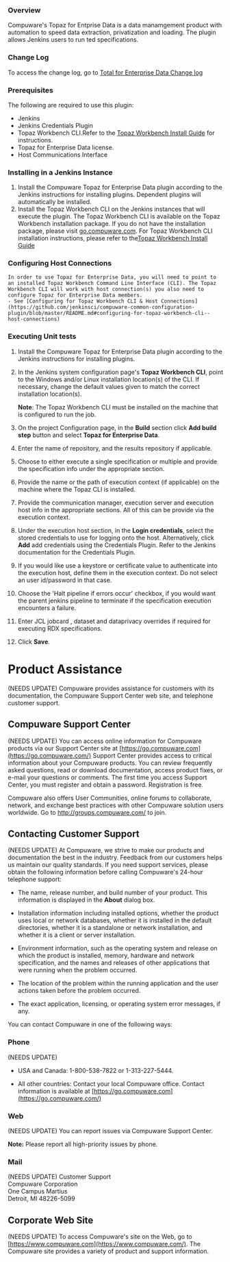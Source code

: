 ### Overview

Compuware's Topaz for Entprise Data is a data manamgement product with automation to speed data extraction, privatization and loading. The plugin allows Jenkins users to run ted specifications.

### Change Log

To access the change log, go to
[Total for Enterprise Data Change log](https://github.com/jenkinsci/compuware-topaz-for-enterprise-data-plugin/blob/master/CHANGELOG.md)

### Prerequisites

The following are required to use this plugin:

-   Jenkins
-   Jenkins Credentials Plugin
-   Topaz Workbench CLI.Refer to the [Topaz Workbench Install
    Guide](http://frontline.compuware.com/Doc/KB/KB1802/PDF/Topaz_Workbench_Install_Guide.pdf) for
    instructions.
-   Topaz for Enterprise Data license.
-   Host Communications Interface

### Installing in a Jenkins Instance

1.  Install the Compuware Topaz for Enterprise Data plugin according to the Jenkins instructions for installing plugins. Dependent plugins will automatically be installed.
2.  Install the Topaz Workbench CLI on the Jenkins instances that will execute the plugin. The Topaz Workbench CLI is available on the Topaz Workbench installation package. If you do not have the installation package, please  visit [go.compuware.com](http://go.compuware.com/). For Topaz Workbench CLI installation instructions, please refer to the[Topaz Workbench Install Guide](http://frontline.compuware.com/Doc/KB/KB1802/PDF/Topaz_Workbench_Install_Guide.pdf)

### Configuring Host Connections
	In order to use Topaz for Enterprise Data, you will need to point to an installed Topaz Workbench Command Line Interface (CLI). The Topaz Workbench CLI will work with host connection(s) you also need to configure Topaz for Enterprise Data members.
    - See [Configuring for Topaz Workbench CLI & Host Connections](https://github.com/jenkinsci/compuware-common-configuration-plugin/blob/master/README.md#configuring-for-topaz-workbench-cli--host-connections)
    
### Executing Unit tests

1.  Install the Compuware Topaz for Enterprise Data plugin according to the Jenkins instructions for installing plugins.

2.  In the Jenkins system configuration page's **Topaz Workbench CLI**, point to the Windows and/or Linux installation location(s) of the CLI. If necessary, change the default values given to match the correct installation location(s).

    **Note**: The Topaz Workbench CLI must be installed on the machine that is configured to run the job.

3.  On the project Configuration page, in the **Build** section click **Add build step** button and select **Topaz for Enterprise Data**.

4.  Enter the name of repository, and the results repository if applicable. 

5.  Choose to either execute a single specification or multiple and provide the specification info under the appropriate section. 

6.  Provide the name or the path of execution context (if applicable) on the machine where the Topaz CLI is installed.       

7.  Provide the communication manager, execution server and execution host info in the appropriate sections. All of this can be provide via the execution context. 

8.  Under the execution host section, in the **Login credentials**, select the stored credentials to use for logging onto the host. Alternatively, click **Add** add
    credentials using the Credentials Plugin. Refer to the Jenkins documentation for the Credentials Plugin.
    
9.  If you would like use a keystore or certificate value to authenticate into the execution host, define them in the execution context. Do not select an user id/password in that case.     

10. Choose the 'Halt pipeline if errors occur' checkbox, if you would want the parent jenkins pipeline to terminate if the specification execution encounters a failure. 

11. Enter JCL jobcard , dataset and dataprivacy overrides if required for executing RDX specifications. 

12. Click **Save**.

# Product Assistance

(NEEDS UPDATE) 
Compuware provides assistance for customers with its documentation, the Compuware Support Center web site, and telephone customer support.

## Compuware Support Center

(NEEDS UPDATE) 
You can access online information for Compuware products via our Support Center site at [https://go.compuware.com](https://go.compuware.com/) Support Center provides access to critical information about your Compuware products. You can review frequently asked questions, read or download documentation, access product fixes, or e-mail your questions or comments. The first time you access Support Center, you must register and obtain a password. Registration is free.

Compuware also offers User Communities, online forums to collaborate, network, and exchange best practices with other Compuware solution users worldwide. Go to <http://groups.compuware.com/> to join.

## Contacting Customer Support

(NEEDS UPDATE) 
At Compuware, we strive to make our products and documentation the best in the industry. Feedback from our customers helps us maintain our quality standards. If you need support services, please obtain the following information before calling Compuware's 24-hour telephone support:

-   The name, release number, and build number of your product. This information is displayed in the **About** dialog box.

-   Installation information including installed options, whether the product uses local or network databases, whether it is installed in the default directories, whether it is a standalone or network installation, and whether it is a client or server installation.

-   Environment information, such as the operating system and release on which the product is installed, memory, hardware and network specification, and the names and releases of other applications that were running when the problem occurred.

-   The location of the problem within the running application and the user actions taken before the problem occurred.

-   The exact application, licensing, or operating system error messages, if any.

You can contact Compuware in one of the following ways:

### Phone

(NEEDS UPDATE) 
-   USA and Canada: 1-800-538-7822 or 1-313-227-5444.

-   All other countries: Contact your local Compuware office. Contact information is available at [https://go.compuware.com](https://go.compuware.com/)

### Web

(NEEDS UPDATE) 
You can report issues via Compuware Support Center.

**Note:** Please report all high-priority issues by phone.

### Mail

(NEEDS UPDATE) 
Customer Support  
Compuware Corporation  
One Campus Martius  
Detroit, MI 48226-5099

## Corporate Web Site

(NEEDS UPDATE) 
To access Compuware's site on the Web, go to [https://www.compuware.com](https://www.compuware.com/). The Compuware site provides a variety of product and support information.
